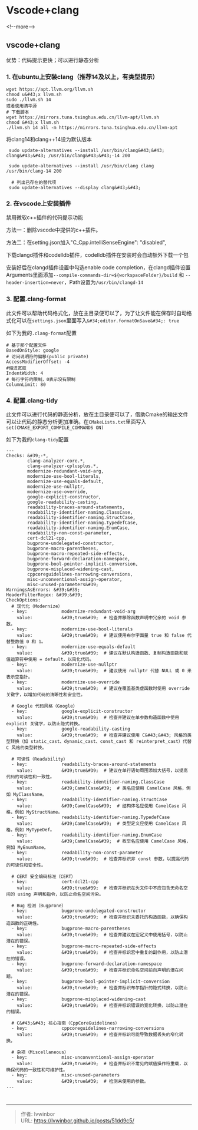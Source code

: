 # Vscode&#43;clang


&lt;!--more--&gt;
## vscode&#43;clang

优势：代码提示更快；可以进行静态分析

### 1. 在ubuntu上安装clang（推荐14及以上，有类型提示）
```
wget https://apt.llvm.org/llvm.sh
chmod u&#43;x llvm.sh
sudo ./llvm.sh 14
或者使用清华源
# 下载脚本
wget https://mirrors.tuna.tsinghua.edu.cn/llvm-apt/llvm.sh
chmod &#43;x llvm.sh
./llvm.sh 14 all -m https://mirrors.tuna.tsinghua.edu.cn/llvm-apt
```
将clang14和clang&#43;&#43;14设为默认版本
```
 sudo update-alternatives --install /usr/bin/clang&#43;&#43; clang&#43;&#43; /usr/bin/clang&#43;&#43;-14 200
 
 sudo update-alternatives --install /usr/bin/clang clang /usr/bin/clang-14 200
 
  # 列出已存在的替代项
 sudo update-alternatives --display clang&#43;&#43;

 ```
### 2. 在vscode上安装插件

禁用微软c&#43;&#43;插件的代码提示功能

方法一：删除vscode中提供的c&#43;&#43;插件。

方法二：在setting.json加入&#34;C_Cpp.intelliSenseEngine&#34;: &#34;disabled&#34;,

下载clangd插件和codelldb插件，codelldb插件在安装时会自动额外下载一个包

安装好后在clangd插件设置中勾选enable code completion，在clangd插件设置Arguments里面添加``--compile-commands-dir=${workspaceFolder}/build`` 和 ``--header-insertion=never``，Path设置为``/usr/bin/clangd-14``
### 3. 配置.clang-format

此文件可以帮助代码格式化，放在主目录便可以了，为了让文件能在保存时自动格式化可以在`settings.json`里面写入`&#34;editor.formatOnSave&#34;: true`

如下为我的`.clang-format`配置
```
# 基于那个配置文件
BasedOnStyle: google
# 访问说明符的偏移(public private)
AccessModifierOffset: -4
#缩进宽度
IndentWidth: 4
# 每行字符的限制，0表示没有限制  
ColumnLimit: 80

```
### 4. 配置.clang-tidy

此文件可以进行代码的静态分析，放在主目录便可以了，借助Cmake的输出文件可以让代码的静态分析更加准确。在`CMakeLists.txt`里面写入`set(CMAKE_EXPORT_COMPILE_COMMANDS ON)`

如下为我的`clang-tidy`配置

```
---
Checks: &#39;-*,
        clang-analyzer-core.*,
        clang-analyzer-cplusplus.*,
        modernize-redundant-void-arg,
        modernize-use-bool-literals,
        modernize-use-equals-default,
        modernize-use-nullptr,
        modernize-use-override,
        google-explicit-constructor,
        google-readability-casting,
        readability-braces-around-statements,
        readability-identifier-naming.ClassCase,
        readability-identifier-naming.StructCase,
        readability-identifier-naming.TypedefCase,
        readability-identifier-naming.EnumCase,
        readability-non-const-parameter,
        cert-dcl21-cpp,
        bugprone-undelegated-constructor,
        bugprone-macro-parentheses,
        bugprone-macro-repeated-side-effects,
        bugprone-forward-declaration-namespace,
        bugprone-bool-pointer-implicit-conversion,
        bugprone-misplaced-widening-cast,
        cppcoreguidelines-narrowing-conversions,
        misc-unconventional-assign-operator,
        misc-unused-parameters&#39;
WarningsAsErrors: &#39;&#39;
HeaderFilterRegex: &#39;&#39;
CheckOptions:
  # 现代化（Modernize）
  - key:             modernize-redundant-void-arg
    value:           &#39;true&#39;  # 检查并移除函数声明中冗余的 void 参数。
  - key:             modernize-use-bool-literals
    value:           &#39;true&#39;  # 建议使用布尔字面量 true 和 false 代替整数值 0 和 1。
  - key:             modernize-use-equals-default
    value:           &#39;true&#39;  # 建议在默认构造函数、复制构造函数和赋值运算符中使用 = default，以简化代码。
  - key:             modernize-use-nullptr
    value:           &#39;true&#39;  # 建议使用 nullptr 代替 NULL 或 0 来表示空指针。
  - key:             modernize-use-override
    value:           &#39;true&#39;  # 建议在覆盖基类虚函数时使用 override 关键字，以增加代码的清晰性和安全性。

  # Google 代码风格（Google）
  - key:             google-explicit-constructor
    value:           &#39;true&#39;  # 检查并建议在单参数构造函数中使用 explicit 关键字，以防止隐式转换。
  - key:             google-readability-casting
    value:           &#39;true&#39;  # 检查并建议使用 C&#43;&#43; 风格的类型转换（如 static_cast、dynamic_cast、const_cast 和 reinterpret_cast）代替 C 风格的类型转换。

  # 可读性（Readability）
  - key:             readability-braces-around-statements
    value:           &#39;true&#39;  # 建议在单行语句周围添加大括号，以提高代码的可读性和一致性。
  - key:             readability-identifier-naming.ClassCase
    value:           &#39;CamelCase&#39;  # 类名应使用 CamelCase 风格，例如 MyClassName。
  - key:             readability-identifier-naming.StructCase
    value:           &#39;CamelCase&#39;  # 结构体名应使用 CamelCase 风格，例如 MyStructName。
  - key:             readability-identifier-naming.TypedefCase
    value:           &#39;CamelCase&#39;  # 类型定义应使用 CamelCase 风格，例如 MyTypeDef。
  - key:             readability-identifier-naming.EnumCase
    value:           &#39;CamelCase&#39;  # 枚举名应使用 CamelCase 风格，例如 MyEnumName。
  - key:             readability-non-const-parameter
    value:           &#39;true&#39;  # 检查并标识非 const 参数，以提高代码的可读性和安全性。

  # CERT 安全编码标准（CERT）
  - key:             cert-dcl21-cpp
    value:           &#39;true&#39;  # 检查并标识在头文件中不应包含无命名空间的 using 声明和指令，以防止命名空间污染。

  # Bug 检测（Bugprone）
  - key:             bugprone-undelegated-constructor
    value:           &#39;true&#39;  # 检查并标识未委托的构造函数，以确保构造函数的正确性。
  - key:             bugprone-macro-parentheses
    value:           &#39;true&#39;  # 检查并建议在宏定义中使用括号，以防止潜在的错误。
  - key:             bugprone-macro-repeated-side-effects
    value:           &#39;true&#39;  # 检查并标识宏中重复的副作用，以防止潜在的错误。
  - key:             bugprone-forward-declaration-namespace
    value:           &#39;true&#39;  # 检查并标识命名空间前向声明的潜在问题。
  - key:             bugprone-bool-pointer-implicit-conversion
    value:           &#39;true&#39;  # 检查并标识布尔指针的隐式转换，以防止潜在的错误。
  - key:             bugprone-misplaced-widening-cast
    value:           &#39;true&#39;  # 检查并标识错误的宽化转换，以防止潜在的错误。

  # C&#43;&#43; 核心指南（CppCoreGuidelines）
  - key:             cppcoreguidelines-narrowing-conversions
    value:           &#39;true&#39;  # 检查并标识可能导致数据丢失的窄化转换。

  # 杂项（Miscellaneous）
  - key:             misc-unconventional-assign-operator
    value:           &#39;true&#39;  # 检查并标识不常见的赋值操作符重载，以确保代码的一致性和可维护性。
  - key:             misc-unused-parameters
    value:           &#39;true&#39;  # 检测未使用的参数。
...



```



---

> 作者: lvwinbor  
> URL: https://lvwinbor.github.io/posts/51dd9c5/  

